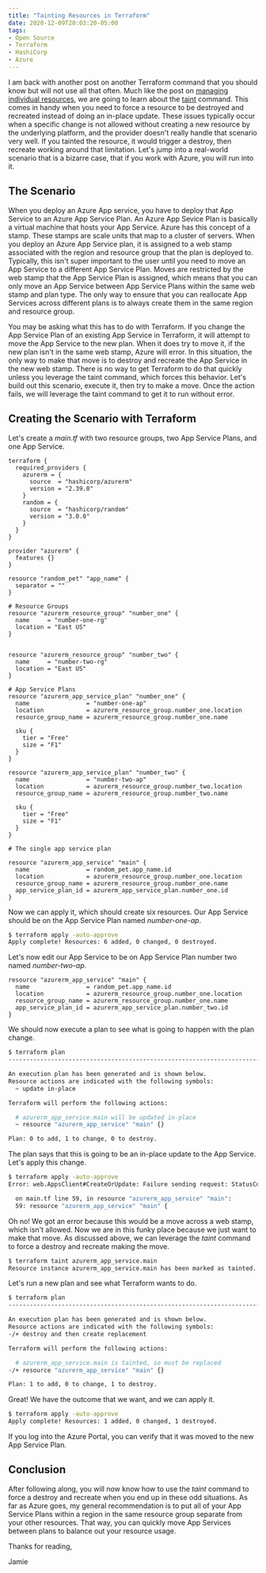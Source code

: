 ```yaml
---
title: "Tainting Resources in Terraform"
date: 2020-12-09T20:03:20-05:00
tags:
- Open Source
- Terraform
- HashiCorp
- Azure
---
```


I am back with another post on another Terraform command that you should know but will not use all that often. Much like the post on [managing individual resources](https://www.phillipsj.net/posts/managing-individual-resources-in-terraform/), we are going to learn about the [taint](https://www.terraform.io/docs/commands/taint.html) command. This comes in handy when you need to force a resource to be destroyed and recreated instead of doing an in-place update. These issues typically occur when a specific change is not allowed without creating a new resource by the underlying platform, and the provider doesn't really handle that scenario very well. If you tainted the resource, it would trigger a destroy, then recreate working around that limitation. Let's jump into a real-world scenario that is a bizarre case, that if you work with Azure, you will run into it. 

## The Scenario

When you deploy an Azure App service, you have to deploy that App Service to an Azure App Service Plan. An Azure App Sevice Plan is basically a virtual machine that hosts your App Service. Azure has this concept of a stamp. These stamps are scale units that map to a cluster of servers. When you deploy an Azure App Service plan, it is assigned to a web stamp associated with the region and resource group that the plan is deployed to. Typically, this isn't super important to the user until you need to move an App Service to a different App Service Plan. Moves are restricted by the web stamp that the App Service Plan is assigned, which means that you can only move an App Service between App Service Plans within the same web stamp and plan type. The only way to ensure that you can reallocate App Services across different plans is to always create them in the same region and resource group. 

You may be asking what this has to do with Terraform. If you change the App Service Plan of an existing App Service in Terraform, it will attempt to move the App Service to the new plan. When it does try to move it, if the new plan isn't in the same web stamp, Azure will error. In this situation, the only way to make that move is to destroy and recreate the App Service in the new web stamp. There is no way to get Terraform to do that quickly unless you leverage the taint command, which forces this behavior. Let's build out this scenario, execute it, then try to make a move. Once the action fails, we will leverage the taint command to get it to run without error.

## Creating the Scenario with Terraform

Let's create a *main.tf* with two resource groups, two App Service Plans, and one App Service.

```HCL
terraform {
  required_providers {
    azurerm = {
      source  = "hashicorp/azurerm"
      version = "2.39.0"
    }
    random = {
      source  = "hashicorp/random"
      version = "3.0.0"
    }
  }
}

provider "azurerm" {
  features {}
}

resource "random_pet" "app_name" {
  separator = ""
}

# Resource Groups
resource "azurerm_resource_group" "number_one" {
  name     = "number-one-rg"
  location = "East US"
}


resource "azurerm_resource_group" "number_two" {
  name     = "number-two-rg"
  location = "East US"
}

# App Service Plans
resource "azurerm_app_service_plan" "number_one" {
  name                = "number-one-ap"
  location            = azurerm_resource_group.number_one.location
  resource_group_name = azurerm_resource_group.number_one.name

  sku {
    tier = "Free"
    size = "F1"
  }
}

resource "azurerm_app_service_plan" "number_two" {
  name                = "number-two-ap"
  location            = azurerm_resource_group.number_two.location
  resource_group_name = azurerm_resource_group.number_two.name

  sku {
    tier = "Free"
    size = "F1"
  }
}

# The single app service plan

resource "azurerm_app_service" "main" {
  name                = random_pet.app_name.id
  location            = azurerm_resource_group.number_one.location
  resource_group_name = azurerm_resource_group.number_one.name
  app_service_plan_id = azurerm_app_service_plan.number_one.id
}
```

Now we can apply it, which should create six resources. Our App Service should be on the App Service Plan named *number-one-ap*.

```Bash
$ terraform apply -auto-approve
Apply complete! Resources: 6 added, 0 changed, 0 destroyed.
```

Let's now edit our App Service to be on App Service Plan number two named *number-two-ap*.

```HCL
resource "azurerm_app_service" "main" {
  name                = random_pet.app_name.id
  location            = azurerm_resource_group.number_one.location
  resource_group_name = azurerm_resource_group.number_one.name
  app_service_plan_id = azurerm_app_service_plan.number_two.id
}
```

We should now execute a plan to see what is going to happen with the plan change.

```Bash
$ terraform plan
------------------------------------------------------------------------

An execution plan has been generated and is shown below.
Resource actions are indicated with the following symbols:
  ~ update in-place

Terraform will perform the following actions:

  # azurerm_app_service.main will be updated in-place
  ~ resource "azurerm_app_service" "main" {}

Plan: 0 to add, 1 to change, 0 to destroy.
```

The plan says that this is going to be an in-place update to the App Service. Let's apply this change.

```Bash
$ terraform apply -auto-approve
Error: web.AppsClient#CreateOrUpdate: Failure sending request: StatusCode=0 -- Original Error: autorest/azure: Service returned an error. Status=<nil> <nil>

  on main.tf line 59, in resource "azurerm_app_service" "main":
  59: resource "azurerm_app_service" "main" {
```

Oh no! We got an error because this would be a move across a web stamp, which isn't allowed. Now we are in this funky place because we just want to make that move. As discussed above, we can leverage the *taint* command to force a destroy and recreate making the move.

```Bash
$ terraform taint azurerm_app_service.main
Resource instance azurerm_app_service.main has been marked as tainted.
```

Let's run a new plan and see what Terraform wants to do.

```Bash
$ terraform plan
------------------------------------------------------------------------

An execution plan has been generated and is shown below.
Resource actions are indicated with the following symbols:
-/+ destroy and then create replacement

Terraform will perform the following actions:

  # azurerm_app_service.main is tainted, so must be replaced
-/+ resource "azurerm_app_service" "main" {}

Plan: 1 to add, 0 to change, 1 to destroy.
```

Great! We have the outcome that we want, and we can apply it.

```Bash
$ terraform apply -auto-approve
Apply complete! Resources: 1 added, 0 changed, 1 destroyed.
```

If you log into the Azure Portal, you can verify that it was moved to the new App Service Plan.

## Conclusion

After following along, you will now know how to use the *taint* command to force a destroy and recreate when you end up in these odd situations. As far as Azure goes, my general recommendation is to put all of your App Service Plans within a region in the same resource group separate from your other resources. That way, you can quickly move App Services between plans to balance out your resource usage.

Thanks for reading,

Jamie
